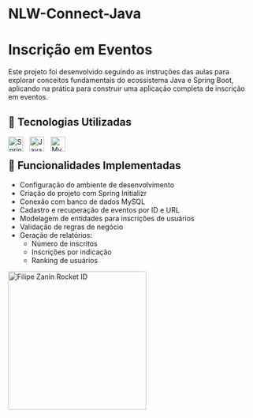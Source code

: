 # NLW-Connect-Java
# Inscrição em Eventos

Este projeto foi desenvolvido seguindo as instruções das aulas para explorar conceitos fundamentais do ecossistema Java e Spring Boot, aplicando na prática para construir uma aplicação completa de inscrição em eventos.

## 📌 Tecnologias Utilizadas
<img 
    align="left" 
    alt="Spring Boot"
    title="Spring Boot" 
    width="30px" 
    style="padding-right: 10px;" 
    src="https://cdn.jsdelivr.net/gh/devicons/devicon@latest/icons/spring/spring-original.svg"
/>
<img 
    align="left" 
    alt="Java"
    title="Java" 
    width="30px" 
    style="padding-right: 10px;" 
    src="https://cdn.jsdelivr.net/gh/devicons/devicon@latest/icons/java/java-original.svg" 
/>
<img
    align="left" 
    alt="MySql"
    title="MySql" 
    width="30px" 
    style="padding-right: 10px;"
    src="https://cdn.jsdelivr.net/gh/devicons/devicon@latest/icons/mysql/mysql-original.svg" 
/>  

</br>

## 🚀 Funcionalidades Implementadas
- Configuração do ambiente de desenvolvimento
- Criação do projeto com Spring Initializr
- Conexão com banco de dados MySQL
- Cadastro e recuperação de eventos por ID e URL
- Modelagem de entidades para inscrições de usuários
- Validação de regras de negócio
- Geração de relatórios:
  - Número de inscritos
  - Inscrições por indicação
  - Ranking de usuários
 


<a href="https://app.rocketseat.com.br/me/filipe-zanin"><img src="https://app.rocketseat.com.br/api/rocketid/share?slug=filipe-zanin&type=card" width="280" alt="Filipe Zanin Rocket ID"/></a>
